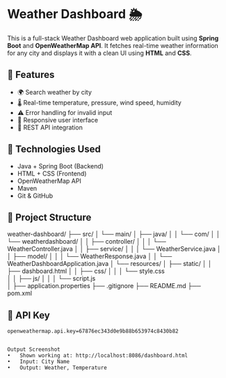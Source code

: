 # Weather Dashboard 🌦️

This is a full-stack Weather Dashboard web application built using **Spring Boot** and **OpenWeatherMap API**. It fetches real-time weather information for any city and displays it with a clean UI using **HTML** and **CSS**.

## 🚀 Features
- 🌍 Search weather by city
- 🌡️ Real-time temperature, pressure, wind speed, humidity
- ⚠️ Error handling for invalid input
- 📱 Responsive user interface
- 🔄 REST API integration

## 🔧 Technologies Used

- Java + Spring Boot (Backend)
- HTML + CSS (Frontend)
- OpenWeatherMap API
- Maven
- Git & GitHub

## 📁 Project Structure
weather-dashboard/
├── src/
│   └── main/
│       ├── java/
│       │   └── com/
│       │       └── weatherdashboard/
│       │           ├── controller/
│       │           │   └── WeatherController.java
│       │           ├── service/
│       │           │   └── WeatherService.java
│       │           ├── model/
│       │           │   └── WeatherResponse.java
│       │           └── WeatherDashboardApplication.java
│       └── resources/
│           ├── static/
│           │   ├── dashboard.html
│           │   ├── css/
│           │   │   └── style.css         
│           │   ├── js/
│           │   │   └── script.js         
│           ├── application.properties
├── .gitignore
├── README.md
├── pom.xml


## 🔑 API Key
```properties
openweathermap.api.key=67876ec343d0e9b88b653974c8430b82


Output Screenshot
•	Shown working at: http://localhost:8086/dashboard.html
•	Input: City Name
•	Output: Weather, Temperature






